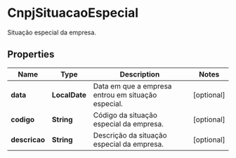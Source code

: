 

# CnpjSituacaoEspecial

Situação especial da empresa.

## Properties

| Name | Type | Description | Notes |
|------------ | ------------- | ------------- | -------------|
|**data** | **LocalDate** | Data em que a empresa entrou em situação especial. |  [optional] |
|**codigo** | **String** | Código da situação especial da empresa. |  [optional] |
|**descricao** | **String** | Descrição da situação especial da empresa. |  [optional] |



